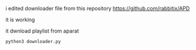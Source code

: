 i edited downloader file from this repository https://github.com/rabbitix/APD

it is working


it dwnload playlist from aparat

`python3 downloader.py`
